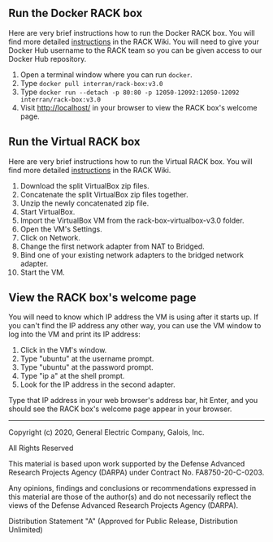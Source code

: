 ## Run the Docker RACK box

Here are very brief instructions how to run the Docker RACK box.  You will find more detailed [instructions](https://github.com/ge-high-assurance/RACK/wiki/Install-a-Docker-RACK-Box) in the RACK Wiki.  You will need to give your Docker Hub username to the RACK team so you can be given access to our Docker Hub repository.

1. Open a terminal window where you can run `docker`.
2. Type `docker pull interran/rack-box:v3.0`
3. Type `docker run --detach -p 80:80 -p 12050-12092:12050-12092 interran/rack-box:v3.0`
4. Visit <http://localhost/> in your browser to view the RACK box's welcome page.

## Run the Virtual RACK box

Here are very brief instructions how to run the Virtual RACK box.  You will find more detailed [instructions](https://github.com/ge-high-assurance/RACK/wiki/Install-a-Virtual-RACK-Box) in the RACK Wiki.

1. Download the split VirtualBox zip files.
2. Concatenate the split VirtualBox zip files together.
3. Unzip the newly concatenated zip file.
4. Start VirtualBox.
5. Import the VirtualBox VM from the rack-box-virtualbox-v3.0 folder.
6. Open the VM's Settings.
7. Click on Network.
8. Change the first network adapter from NAT to Bridged.
9. Bind one of your existing network adapters to the bridged network adapter.
10. Start the VM.

## View the RACK box's welcome page

You will need to know which IP address the VM is using after it starts up.  If you can't find the IP address any other way, you can use the VM window to log into the VM and print its IP address:

1. Click in the VM's window.
2. Type "ubuntu" at the username prompt.
3. Type "ubuntu" at the password prompt.
4. Type "ip a" at the shell prompt.
5. Look for the IP address in the second adapter.

Type that IP address in your web browser's address bar, hit Enter, and you should see the RACK box's welcome page appear in your browser.

---
Copyright (c) 2020, General Electric Company, Galois, Inc.

All Rights Reserved

This material is based upon work supported by the Defense Advanced Research Projects Agency (DARPA) under Contract No. FA8750-20-C-0203.

Any opinions, findings and conclusions or recommendations expressed in this material are those of the author(s) and do not necessarily reflect the views of the Defense Advanced Research Projects Agency (DARPA).

Distribution Statement "A" (Approved for Public Release, Distribution Unlimited)
